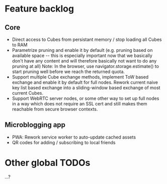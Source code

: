 # Feature backlog
## Core
- Direct access to Cubes from persistant memory / stop loading all Cubes to RAM
- Parametrize pruning and enable it by default
  (e.g. pruning based on available space -- this is especially important
  now that we basically don't have any content and will therefore basically
  not want to do any pruning at all)
  Note: In the browser, use navigator.storage.estimate() to start pruning
  well before we reach the returned quota.
- Support multiple Cube exchange methods, implement ToW based exchange and
  enable it by default for full nodes.
  Rework current naive key list based exchange into a sliding-window based
  exchange of most current Cubes.
- Support WebRTC server nodes, or some other way to set up full nodes in a way
  which does not require an SSL cert and still makes them reachable from secure
  browser contexts.

## Microblogging app
- PWA: Rework service worker to auto-update cached assets
- QR codes for adding / subscribing to local friends

# Other global TODOs
...?
